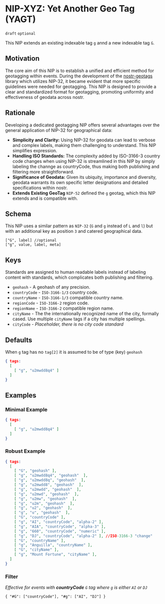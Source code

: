 # NIP-XYZ: Yet Another Geo Tag (YAGT)

`draft` `optional`

This NIP extends an existing indexable tag `g` annd a new indexable tag `G`. 

## Motivation
The core aim of this NIP is to establish a unified and efficient method for geotagging within events. During the development of the [nostr-geotags](https://github.com/sandwichfarm/nostr-geotags) library which utilizes NIP-32, it became evident that more specific guidelines were needed for geotagging. This NIP is designed to provide a clear and standardized format for geotagging, promoting uniformity and effectiveness of geodata across nostr.

## Rationale
Developing a dedicated geotagging NIP offers several advantages over the general application of NIP-32 for geographical data:

- **Simplicity and Clarity:** Using NIP-32 for geodata can lead to verbose and complex labels, making them challenging to understand. This NIP simplifies expression.
- **Handling ISO Standards:** The complexity added by ISO-3166-3 country code changes when using NIP-32 is streamlined in this NIP by simply labeling the channge as countryCode, thus making both publishing and filtering more straightforward.
- **Significance of Geodata:** Given its ubiquity, importance and diversity, geodata warrants its own specific letter designations and detailed specifications within nostr.
- **Extends Existing GeoTag** `NIP-52` defined the `g` geotag, which this NIP extends and is compatible with.

## Schema 
This NIP uses a similar pattern as `NIP-32` (`G` and `g` instead of `L` and `l`) but with an additional key as position `3` and catered geographical data.

```
["G", label] //optional
["g", value, label, meta]
```

## Keys
Standards are assigned to human readable labels instead of labeling content with standards, which complicates both publishing and filtering. 

- `geohash` - A geohash of any precision.
- `countryCode` - `ISO-3166-1/3` country code. 
- `countryName` - `ISO-3166-1/3` compatible country name. 
- `regionCode` - `ISO-3166-2` region code. 
- `regionName` - `ISO-3166-2` compatible region name.
- `cityName` - The the internationally recognized name of the city, formally cased. Use multiple `cityName` tags if a city has multiple spellings. 
- `cityCode` - _Placeholder, there is no city code standard_ 

## Defaults
When `g` tag has no `tag[2]` it is assumed to be of type (key) `geohash` 

```json
{ tags:
  [
    [ "g", "u2mwdd8q4" ]
  ]
}
```

## Examples

### Minimal Example 
```json
{ tags:
  [
    [ "g", "u2mwdd8q4" ]
  ]
}
```

### Robust Example
```json
{ tags:
  [
    [ "G", "geohash" ],
    [ "g", "u2mwdd8q4", "geohash"  ],
    [ "g", "u2mwdd8q", "geohash"  ],
    [ "g", "u2mwdd8", "geohash"  ],
    [ "g", "u2mwdd", "geohash"  ],
    [ "g", "u2mwd", "geohash"  ],
    [ "g", "u2mw", "geohash"  ],
    [ "g", "u2m", "geohash"  ],
    [ "g", "u2", "geohash"  ],
    [ "g", "u", "geohash"  ],
    [ "G", "countryCode" ],
    [ "g", "AI", "countryCode", "alpha-2" ],
    [ "g", "AIA", "countryCode", "alpha-3" ],
    [ "g", "660", "countryCode", "numeric" ],
    [ "g", "DJ", "countryCode", "alpha-2" ], //ISO-3166-3 "change"
    [ "G", "countryName" ],
    [ "g", "Anguilla", "countryName" ],
    [ "G", "cityName" ],
    [ "g", "Mount Fortune", "cityName" ],
  ] 
}
```

### Filter
_Effective for events with **countryCode** `G` tag where `g` is either `AI` or `DJ`_

```
{ "#G": ["countryCode"], "#g": ["AI", "DJ"] }
```